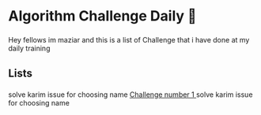 <h1 align="left">Algorithm Challenge Daily 🧠</h1>

###

<p align="left">Hey fellows im maziar and this is a list of Challenge that i have done at my daily training</p>

###

<h2 align="left">Lists</h2>

###

<p align="left"><span> solve karim issue for choosing name </span><a href="https://github.com/maziardehghani/Challenge-1"> Challenge number 1 </a> <span> solve karim issue for choosing name </span></p>


###
